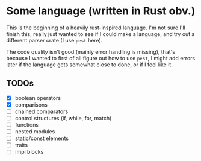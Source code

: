 # Some language (written in Rust obv.)

This is the beginning of a heavily rust-inspired language. I'm not sure I'll finish this, really just wanted to see if I could make a language, and try out a different parser crate (I use `pest` here).

The code quality isn't good (mainly error handling is missing), that's because I wanted to first of all figure out how to use `pest`, I might add errors later if the language gets somewhat close to done, or if I feel like it.

## TODOs

 - [x] boolean operators
 - [x] comparisons
 - [ ] chained comparators
 - [ ] control structures (if, while, for, match)
 - [ ] functions
 - [ ] nested modules
 - [ ] static/const elements
 - [ ] traits
 - [ ] impl blocks